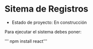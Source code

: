 <h1>Sitema de Registros</h1>

- Estado de proyecto: En construcción 

Para ejecutar el sistema debes poner: 

''' npm install react'''

